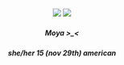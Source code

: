 <h3 align="center">

<p align="center">
<img src="https://files.catbox.moe/d2iu38.png"/>
<img src="https://files.catbox.moe/508po1.png"
</p>

<p align="center">
</p>


<h5 align="center">
 Moya >_< 
         <h5 align="center">
        she/her      15 (nov 29th)      american
</h5>


<h5 align="center">
 ‎‎ ‎

</h5>
</p>


